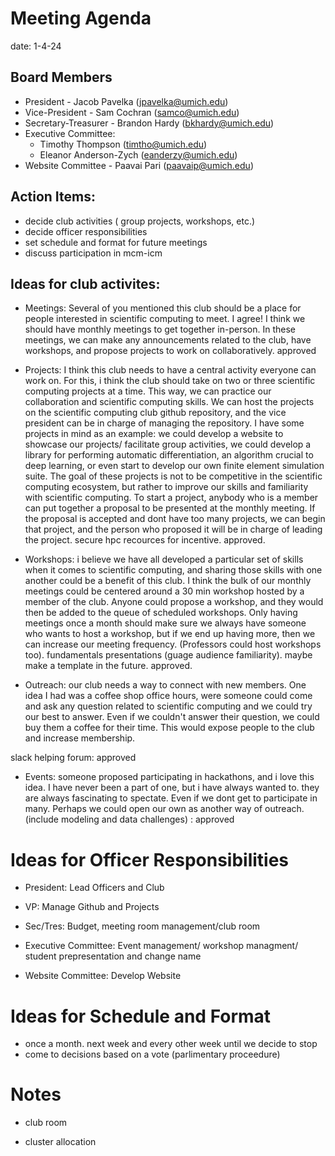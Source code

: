 # Meeting Agenda
date: 1-4-24
## Board Members
- President - Jacob Pavelka (jpavelka@umich.edu)
- Vice-President - Sam Cochran (samco@umich.edu)
- Secretary-Treasurer - Brandon Hardy (bkhardy@umich.edu)
- Executive Committee:
  - Timothy Thompson (timtho@umich.edu)
  - Eleanor Anderson-Zych (eanderzy@umich.edu)
- Website Committee - Paavai Pari (paavaip@umich.edu)
## Action Items:
- decide club activities ( group projects, workshops, etc.)
- decide officer responsibilities
- set schedule and format for future meetings
- discuss participation in mcm-icm

## Ideas for club activites:
- Meetings: Several of you mentioned this club should be a place for people interested in scientific computing to meet. I agree! I think we should have monthly meetings to get together in-person. In these meetings, we can make any announcements related to the club, have workshops, and propose projects to work on collaboratively. approved

- Projects: I think this club needs to have a central activity everyone can work on. For this, i think the club should take on two or three scientific computing projects at a time. This way, we can practice our collaboration and scientific computing skills. We can host the projects on the scientific computing club github repository, and the vice president can be in charge of managing the repository. I have some projects in mind as an example: we could develop a website to showcase our projects/ facilitate group activities, we could develop a library for performing automatic differentiation, an algorithm crucial to deep learning, or even start to develop our own finite element simulation suite. The goal of these projects is not to be competitive in the scientific computing ecosystem, but rather to improve our skills and familiarity with scientific computing. To start a project, anybody who is a member can put together a proposal to be presented at the monthly meeting. If the proposal is accepted and dont have too many projects, we can begin that project, and the person who proposed it will be in charge of leading the project. secure hpc recources for incentive. approved.

- Workshops: i believe we have all developed a particular set of skills when it comes to scientific computing, and sharing those skills with one another could be a benefit of this club. I think the bulk of our monthly meetings could be centered around a 30 min workshop hosted by a member of the club. Anyone could propose a workshop, and they would then be added to the queue of scheduled workshops. Only having meetings once a month should make sure we always have someone who wants to host a workshop, but if we end up having more, then we can increase our meeting frequency. (Professors could host workshops too). fundamentals presentations (guage audience familiarity). maybe make a template in the future. approved.

- Outreach: our club needs a way to connect with new members. One idea I had was a coffee shop office hours, were someone could come and ask any question related to scientific computing and we could try our best to answer. Even if we couldn't answer their question, we could buy them a coffee for their time. This would expose people to the club and increase membership. 

slack helping forum: approved

- Events: someone proposed  participating in hackathons, and i love this idea. I have never been a part of one, but i have always wanted to.  they are always fascinating to spectate. Even if we dont get to participate in many. Perhaps we could open our own as another way of outreach. (include modeling and data challenges) : approved

# Ideas for Officer Responsibilities
- President: Lead Officers and Club

- VP: Manage Github and Projects

- Sec/Tres: Budget, meeting room management/club room

- Executive Committee: Event management/ workshop managment/ student prepresentation and change name

- Website Committee: Develop Website 

# Ideas for Schedule and Format
- once a month. next week and every other week until we decide to stop
- come to decisions based on a vote (parlimentary proceedure)

# Notes
- club room

- cluster allocation